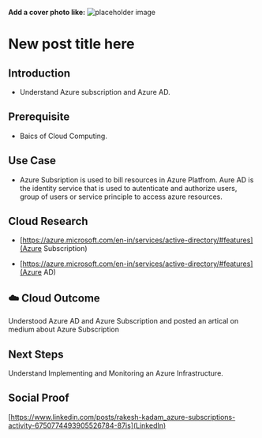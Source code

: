 **Add a cover photo like:**
![placeholder image](https://via.placeholder.com/1200x600)

# New post title here

## Introduction

- Understand Azure subscription and Azure AD.

## Prerequisite

- Baics of Cloud Computing.

## Use Case

- Azure Subsription is used to bill resources in Azure Platfrom. Aure AD is the identity service that is used to autenticate and authorize users, group of users or service principle to access azure resources.

## Cloud Research

- [https://azure.microsoft.com/en-in/services/active-directory/#features](Azure Subscription)

- [https://azure.microsoft.com/en-in/services/active-directory/#features](Azure AD)

## ☁️ Cloud Outcome

Understood Azure AD and Azure Subscription and posted an artical on medium about Azure Subscription

## Next Steps

Understand Implementing and Monitoring an Azure Infrastructure.

## Social Proof

[https://www.linkedin.com/posts/rakesh-kadam_azure-subscriptions-activity-6750774493905526784-87is](LinkedIn)
